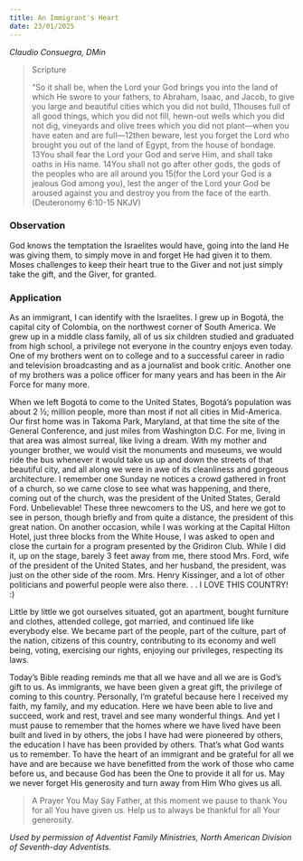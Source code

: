 ```yaml
---
title: An Immigrant's Heart
date: 23/01/2025
---
```


_Claudio Consuegra, DMin_

> <p>Scripture</p>
> “So it shall be, when the Lord your God brings you into the land of which He swore to your fathers, to Abraham, Isaac, and Jacob, to give you large and beautiful cities which you did not build, 11houses full of all good things, which you did not fill, hewn-out wells which you did not dig, vineyards and olive trees which you did not plant—when you have eaten and are full—12then beware, lest you forget the Lord who brought you out of the land of Egypt, from the house of bondage. 13You shall fear the Lord your God and serve Him, and shall take oaths in His name. 14You shall not go after other gods, the gods of the peoples who are all around you 15(for the Lord your God is a jealous God among you), lest the anger of the Lord your God be aroused against you and destroy you from the face of the earth. (Deuteronomy 6:10-15 NKJV)

### Observation

God knows the temptation the Israelites would have, going into the land He was giving them, to simply move in and forget He had given it to them. Moses challenges to keep their heart true to the Giver and not just simply take the gift, and the Giver, for granted.

### Application

As an immigrant, I can identify with the Israelites. I grew up in Bogotá, the capital city of Colombia, on the northwest corner of South America. We grew up in a middle class family, all of us six children studied and graduated from high school, a privilege not everyone in the country enjoys even today. One of my brothers went on to college and to a successful career in radio and television broadcasting and as a journalist and book critic. Another one of my brothers was a police officer for many years and has been in the Air Force for many more.

When we left Bogotá to come to the United States, Bogotá’s population was about 2 ½; million people, more than most if not all cities in Mid-America. Our first home was in Takoma Park, Maryland, at that time the site of the General Conference, and just miles from Washington D.C. For me, living in that area was almost surreal, like living a dream. With my mother and younger brother, we would visit the monuments and museums, we would ride the bus whenever it would take us up and down the streets of that beautiful city, and all along we were in awe of its cleanliness and gorgeous architecture. I remember one Sunday ne notices a crowd gathered in front of a church, so we came close to see what was happening, and there, coming out of the church, was the president of the United States, Gerald Ford. Unbelievable! These three newcomers to the US, and here we got to see in person, though briefly and from quite a distance, the president of this great nation. On another occasion, while I was working at the Capital Hilton Hotel, just three blocks from the White House, I was asked to open and close the curtain for a program presented by the Gridiron Club. While I did it, up on the stage, barely 3 feet away from me, there stood Mrs. Ford, wife of the president of the United States, and her husband, the president, was just on the other side of the room. Mrs. Henry Kissinger, and a lot of other politicians and powerful people were also there. . . I LOVE THIS COUNTRY! :)

Little by little we got ourselves situated, got an apartment, bought furniture and clothes, attended college, got married, and continued life like everybody else. We became part of the people, part of the culture, part of the nation, citizens of this country, contributing to its economy and well being, voting, exercising our rights, enjoying our privileges, respecting its laws.

Today’s Bible reading reminds me that all we have and all we are is God’s gift to us. As immigrants, we have been given a great gift, the privilege of coming to this country. Personally, I’m grateful because here I received my faith, my family, and my education. Here we have been able to live and succeed, work and rest, travel and see many wonderful things. And yet I must pause to remember that the homes where we have lived have been built and lived in by others, the jobs I have had were pioneered by others, the education I have has been provided by others. That’s what God wants us to remember. To have the heart of an immigrant and be grateful for all we have and are because we have benefitted from the work of those who came before us, and because God has been the One to provide it all for us. May we never forget His generosity and turn away from Him Who gives us all.

> <callout>A Prayer You May Say</callout>
> Father, at this moment we pause to thank You for all You have given us. Help us to always be thankful for all Your generosity.

_Used by permission of Adventist Family Ministries, North American Division of Seventh-day Adventists._